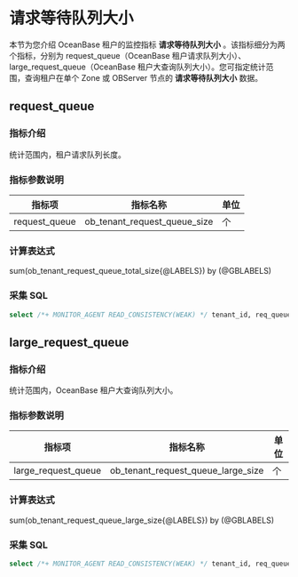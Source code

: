 # 请求等待队列大小

本节为您介绍 OceanBase 租户的监控指标 **请求等待队列大小** 。该指标细分为两个指标，分别为
request_queue（OceanBase 租户请求队列大小）、
large_request_queue（OceanBase 租户大查询队列大小）。您可指定统计范围，查询租户在单个 Zone 或 OBServer 节点的 **请求等待队列大小** 数据。

## request_queue

### 指标介绍

统计范围内，租户请求队列长度。

### 指标参数说明

|    **指标项**    |       **指标名称**        | **单位** |
|---------------|-----------------------|--------|
| request_queue | ob_tenant_request_queue_size | 个      |

### 计算表达式

sum(ob_tenant_request_queue_total_size{@LABELS}) by (@GBLABELS)

### 采集 SQL

```sql
select /*+ MONITOR_AGENT READ_CONSISTENCY(WEAK) */ tenant_id, req_queue_total_size as total_size, large_queued as large_size from __all_virtual_dump_tenant_info where (tenant_id > 1000 or tenant_id = 1) and svr_ip = ? and svr_port = ?
```

## large_request_queue

### 指标介绍

统计范围内，OceanBase 租户大查询队列大小。

### 指标参数说明

|    **指标项**    |      **指标名称**       | **单位** |
|---------------|---------------------|--------|
| large_request_queue | ob_tenant_request_queue_large_size | 个      |

### 计算表达式

sum(ob_tenant_request_queue_large_size{@LABELS}) by (@GBLABELS)

### 采集 SQL

```sql
select /*+ MONITOR_AGENT READ_CONSISTENCY(WEAK) */ tenant_id, req_queue_total_size as total_size, large_queued as large_size from __all_virtual_dump_tenant_info where (tenant_id > 1000 or tenant_id = 1) and svr_ip = ? and svr_port = ?
```
